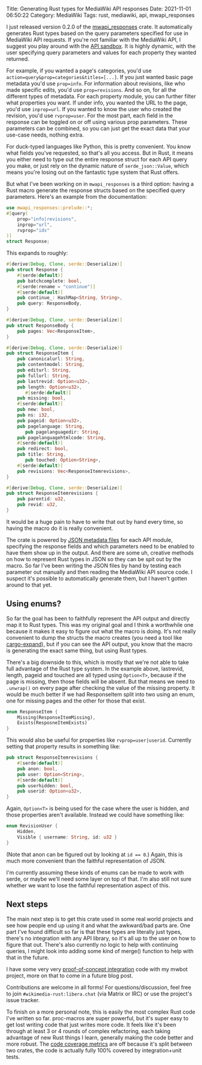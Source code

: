 Title: Generating Rust types for MediaWiki API responses
Date: 2021-11-01 06:50:22
Category: MediaWiki
Tags: rust, mediawiki, api, mwapi_responses

I just released version 0.2.0 of the [mwapi_responses](https://lib.rs/crates/mwapi_responses) crate. It automatically generates Rust types based on the query parameters specified for use in MediaWiki API requests.
If you're not familiar with the MediaWiki API, I suggest you play around with the [API sandbox](https://en.wikipedia.org/wiki/Special:ApiSandbox). It is highly dynamic, with the user specifying query parameters and
values for each property they wanted returned.

For example, if you wanted a page's categories, you'd use `action=query&prop=categories&titles=[...]`. If you just wanted basic page metadata you'd use `prop=info`. For
information about revisions, like who made specific edits, you'd use `prop=revisions`. And so on, for all the different types of metadata. For each property module, you can further filter what properties you want. If
under info, you wanted the URL to the page, you'd use `inprop=url`. If you wanted to know the user who created the revision, you'd use `rvprop=user`. For the most part, each field in the response can be toggled on or off
using various prop parameters. These parameters can be combined, so you can just get the exact data that your use-case needs, nothing extra.

For duck-typed languages like Python, this is pretty convenient. You know what fields you've requested, so that's all you access. But in Rust, it means you either need to type out the entire response struct for each API
query you make, or just rely on the dynamic nature of `serde_json::Value`, which means you're losing out on the fantastic type system that Rust offers.

But what I've been working on in `mwapi_responses` is a third option: having a Rust macro generate the response structs based on the specified query parameters. Here's an example from the documentation:

```rust
use mwapi_responses::prelude::*;
#[query(
    prop="info|revisions",
    inprop="url",
    rvprop="ids"
)]
struct Response;
```

This expands to roughly:

```rust
#[derive(Debug, Clone, serde::Deserialize)]
pub struct Response {
    #[serde(default)]
    pub batchcomplete: bool,
    #[serde(rename = "continue")]
    #[serde(default)]
    pub continue_: HashMap<String, String>,
    pub query: ResponseBody,
}

#[derive(Debug, Clone, serde::Deserialize)]
pub struct ResponseBody {
    pub pages: Vec<ResponseItem>,
}

#[derive(Debug, Clone, serde::Deserialize)]
pub struct ResponseItem {
    pub canonicalurl: String,
    pub contentmodel: String,
    pub editurl: String,
    pub fullurl: String,
    pub lastrevid: Option<u32>,
    pub length: Option<u32>,
       #[serde(default)]
    pub missing: bool,
    #[serde(default)]
    pub new: bool,
    pub ns: i32,
    pub pageid: Option<u32>,
    pub pagelanguage: String,
       pub pagelanguagedir: String,
    pub pagelanguagehtmlcode: String,
    #[serde(default)]
    pub redirect: bool,
    pub title: String,
       pub touched: Option<String>,
    #[serde(default)]
    pub revisions: Vec<ResponseItemrevisions>,
}

#[derive(Debug, Clone, serde::Deserialize)]
pub struct ResponseItemrevisions {
    pub parentid: u32,
    pub revid: u32,
}
```

It would be a huge pain to have to write that out by hand every time, so having the macro do it is really convenient.

The crate is powered by [JSON metadata files](https://gitlab.com/legoktm/mwapi/-/tree/master/mwapi_responses_derive/data) for each API module, specifying the response fields and which parameters need to be enabled to
have them show up in the output. And there are some uh, creative methods on how to represent Rust types in JSON so they can be spit out by the macro. So far I've been writing the JSON files by hand by testing each
parameter out manually and then reading the MediaWiki API source code. I suspect it's possible to automatically generate them, but I haven't gotten around to that yet.

## Using enums?

So far the goal has been to faithfully represent the API output and directly map it to Rust types. This was my original goal and I think a worthwhile one because it makes it easy to figure out what the macro is doing.
It's not really convenient to dump the structs the macro creates (you need a tool like [cargo-expand](https://lib.rs/crates/cargo-expand)), but if you can see the API output, you know that the macro is generating the
exact same thing, but using Rust types.

There's a big downside to this, which is mostly that we're not able to take full advantage of the Rust type system. In the example above, lastrevid, length, pageid and touched are all typed using `Option<T>`, because
if the page is missing, then those fields will be absent. But that means we need to `.unwrap()` on every page after checking the value of the missing property. It would be much better if we had ResponseItem split into
two using an enum, one for missing pages and the other for those that exist.

```rust
enum ResponseItem {
    Missing(ResponseItemMissing),
    Exists(ResposneItemExists)
}
```

This would also be useful for properties like `rvprop=user|userid`. Currently setting that property results in something like:

```rust
pub struct ResponseItemrevisions {
    #[serde(default)]
    pub anon: bool,
    pub user: Option<String>,
    #[serde(default)]
    pub userhidden: bool,
    pub userid: Option<u32>,
}
```

Again, `Option<T>` is being used for the case where the user is hidden, and those properties aren't available. Instead we could have something like:

```rust
enum RevisionUser {
    Hidden,
    Visible { username: String, id: u32 }
}
```

(Note that anon can be figured out by looking at `id == 0`.) Again, this is much more convenient than the faithful representation of JSON.

I'm currently assuming these kinds of enums can be made to work with serde, or maybe we'll need some layer on top of that. I'm also still not sure whether we want to lose the faithful representation aspect of this.

## Next steps

The main next step is to get this crate used in some real world projects and see how people end up using it and what the awkward/bad parts are. One part I've found difficult so far is that these types are literally just types,
there's no integration with any API library, so it's all up to the user on how to figure that out. There's also currently no logic to help with continuing queries, I might look into adding some kind of merge() function
to help with that in the future.

I have some very very [proof-of-concept integration](https://gitlab.com/legoktm/mwapi/-/commit/579d0f133c53e5cf9ff9ea658a5eca8208fe38d1) code with my mwbot project, more on that to come in a future blog post.

Contributions are welcome in all forms! For questions/discussion, feel free to join `#wikimedia-rust:libera.chat` (via Matrix or IRC) or use the project's issue tracker.

To finish on a more personal note, this is easily the most complex Rust code I've written so far. proc-macros are super powerful, but it's super easy to get lost writing code that just writes more code. It feels like it's been
through at least 3 or 4 rounds of complex refactoring, each taking advantage of new Rust things I learn, generally making the code better and more robust. The [code coverage metrics](https://legoktm.gitlab.io/mwapi/coverage/)
are off because it's split between two crates, the code is actually fully 100% covered by integration+unit tests.
